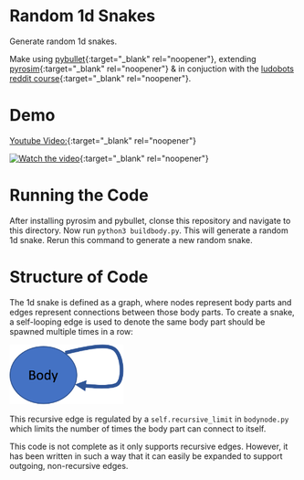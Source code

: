 # Random 1d Snakes

Generate random 1d snakes.

Make using [pybullet](https://pybullet.org/wordpress/index.php/forum-2/){:target="\_blank" rel="noopener"}, extending [pyrosim](https://github.com/jbongard/pyrosim){:target="\_blank" rel="noopener"} & in conjuction with the [ludobots reddit course](https://www.reddit.com/r/ludobots/wiki/installation/){:target="\_blank" rel="noopener"}.

# Demo

[Youtube Video:](https://youtu.be/iytX9XCzkNo){:target="\_blank" rel="noopener"}

[![Watch the video](https://img.youtube.com/vi/iytX9XCzkNo/hqdefault.jpg)](https://youtu.be/iytX9XCzkNo){:target="\_blank" rel="noopener"}

# Running the Code

After installing pyrosim and pybullet, clonse this repository and navigate to this directory. Now run `python3 buildbody.py`. This will generate a random 1d snake. Rerun this command to generate a new random snake.

# Structure of Code

The 1d snake is defined as a graph, where nodes represent body parts and edges represent connections between those body parts. To create a snake, a self-looping edge is used to denote the same body part should be spawned multiple times in a row:

<img src="images/Picture1.png" width="200">

This recursive edge is regulated by a `self.recursive_limit` in `bodynode.py` which limits the number of times the body part can connect to itself.

This code is not complete as it only supports recursive edges. However, it has been written in such a way that it can easily be expanded to support outgoing, non-recursive edges.
